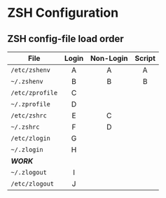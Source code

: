 # ZSH Configuration

## ZSH config-file load order

| File            | Login | Non-Login | Script |
| --------------- | :---: | :-------: | :----: |
| `/etc/zshenv`   |   A   |     A     |   A    |
| `~/.zshenv`     |   B   |     B     |   B    |
| `/etc/zprofile` |   C   |           |        |
| `~/.zprofile`   |   D   |           |        |
| `/etc/zshrc`    |   E   |     C     |        |
| `~/.zshrc`      |   F   |     D     |        |
| `/etc/zlogin`   |   G   |           |        |
| `~/.zlogin`     |   H   |           |        |
| **_WORK_**      |       |           |        |
| `~/.zlogout`    |   I   |           |        |
| `/etc/zlogout`  |   J   |           |        |
